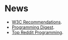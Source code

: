 # News

- [W3C Recommendations](https://www.w3.org/TR/?status=rec).
- [Programming Digest](https://programmingdigest.net/digests).
- [Top Reddit Programming](https://www.reddit.com/r/programming/top/?t=month).
